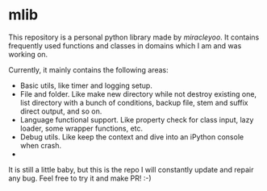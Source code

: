 # mlib

This repository is a personal python library made by *miracleyoo*. It contains frequently used functions and classes in domains which I am and was working on.

Currently, it mainly contains the following areas:

- Basic utils, like timer and logging setup.
- File and folder. Like make new directory while not destroy existing one, list directory with a bunch of conditions, backup file, stem and suffix direct output, and so on.
- Language functional support. Like property check for class input, lazy loader, some wrapper functions, etc.
- Debug utils. Like keep the context and dive into an iPython console when crash.
- 

It is still a little baby, but this is the repo I will constantly update and repair any bug. Feel free to try it and make PR! :-)